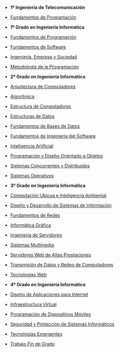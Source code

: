 * **1º Ingeniería de Telecomunicación**
 * [Fundamentos de Programación](1IT/FP)

* **1º Grado en Ingeniería Informática**
 * [Fundamentos de Programación](1GII/FP)
 * [Fundamentos de Software](1GII/FS)
 * [Ingeniería, Empresa y Sociedad](1GII/IES)
 * [Metodología de la Programación](1GII/MP)

* **2º Grado en Ingeniería Informática**
 * [Arquitectura de Computadores](2GII/AC)
 * [Algorítmica](2GII/AL)
 * [Estructura de Computadores](2GII/EC)
 * [Estructuras de Datos](2GII/ED)
 * [Fundamentos de Bases de Datos](2GII/FBD)
 * [Fundamentos de Ingeniería del Software](2GII/FIS)
 * [Inteligencia Artificial](2GII/IA)
 * [Programación y Diseño Orientado a Objetos](2GII/PDOO)
 * [Sistemas Concurrentes y Distribuidos](2GII/SCD)
 * [Sistemas Operativos](2GII/SO)

* **3º Grado en Ingeniería Informática**
 * [Computación Ubicua e Inteligencia Ambiental](3GII/CUIA)
 * [Diseño y Desarrollo de Sistemas de Información](3GII/DDSI)
 * [Fundamentos de Redes](3GII/FR)
 * [Informática Gráfica](3GII/IG)
 * [Ingeniería de Servidores](3GII/ISE)
 * [Sistemas Multimedia](3GII/SM)
 * [Servidores Web de Altas Prestaciones](3GII/SWAP)
 * [Transmisión de Datos y Redes de Computadores](3GII/TDRC)
 * [Tecnologías Web](3GII/TW)

* **4º Grado en Ingeniería Informática**
 * [Diseño de Aplicaciones para Internet](4GII/DAI)
 * [Infraestructura Virtual](4GII/IV)
 * [Programación de Dispositivos Móviles](4GII/PDM)
 * [Seguridad y Protección de Sistemas Informáticos](4GII/SPSI)
 * [Tecnologías Emergentes](4GII/TE)
 * [Trabajo Fin de Grado](4GII/TFG)

